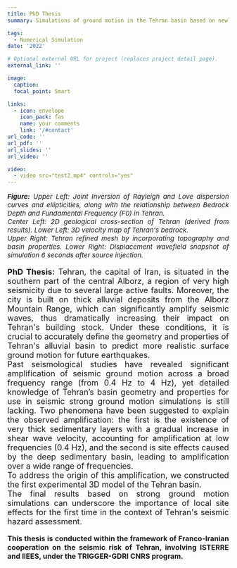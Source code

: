 ```yaml
---
title: PhD Thesis
summary: Simulations of ground motion in the Tehran basin based on newly developed 3D velocity model

tags:
  - Numerical Simulation
date: '2022'

# Optional external URL for project (replaces project detail page).
external_link: ''

image:
  caption: 
  focal_point: Smart

links:
  - icon: envelope
    icon_pack: fas
    name: your comments
    link: '/#contact'
url_code: ''
url_pdf: ''
url_slides: ''
url_video: ''

video: 
  - video src="test2.mp4" controls="yes"
---
```

<p style="text-align: justify; font-size: 15px" class="has-poppins-font-family">
<strong><em>Figure:</em></strong> <em>Upper Left: Joint Inversion of Rayleigh and Love dispersion curves and ellipticities, along with the relationship between Bedrock Depth and Fundamental Frequency (F0) in Tehran.</em><br />
<em>Center Left: 2D geological cross-section of Tehran (derived from results). Lower Left: 3D velocity map of Tehran's bedrock.</em><br />
<em>Upper Right: Tehran refined mesh by incorporating topography and basin properties. Lower Right: Displacement wavefield snapshot of simulation 6 seconds after source injection.</em><br />
</p>
<p style="text-align: justify; font-size: 18px" class="has-poppins-font-family">
<strong>PhD Thesis:</strong> Tehran, the capital of Iran, is situated in the southern part of the central Alborz, a region of very high seismicity due to several large active faults. Moreover, the city is built on thick alluvial deposits from the Alborz Mountain Range, which can significantly amplify seismic waves, thus dramatically increasing their impact on Tehran's building stock. Under these conditions, it is crucial to accurately define the geometry and properties of Tehran's alluvial basin to predict more realistic surface ground motion for future earthquakes.<br />
Past seismological studies have revealed significant amplification of seismic ground motion across a broad frequency range (from 0.4 Hz to 4 Hz), yet detailed knowledge of Tehran’s basin geometry and properties for use in seismic strong ground motion simulations is still lacking. Two phenomena have been suggested to explain the observed amplification: the first is the existence of very thick sedimentary layers with a gradual increase in shear wave velocity, accounting for amplification at low frequencies (0.4 Hz), and the second is site effects caused by the deep sedimentary basin, leading to amplification over a wide range of frequencies.<br />
To address the origin of this amplification, we constructed the first experimental 3D model of the Tehran basin.<br />
The final results based on strong ground motion simulations can underscore the importance of local site effects for the first time in the context of Tehran's seismic hazard assessment.<br />
</p>
<p style="text-align: justify; font-size: 16px" class="has-poppins-font-family">
<strong>This thesis is conducted within the framework of Franco-Iranian cooperation on the seismic risk of Tehran, involving ISTERRE and IIEES, under the TRIGGER-GDRI CNRS program.</strong><br />
</p>

